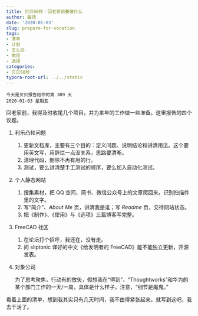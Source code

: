 ```yaml
---
title: 贝贝60秒：回老家前要做什么
author: 曲政
date: '2020-01-03'
slug: prepare-for-vocation
tags:
- 清单
- 计划
- 怎么办
- 微信
- 选择
categories:
- 贝贝60秒
typora-root-url: ../../static
---
```

```
今天是贝贝报告给你的第 309 天   
2020-01-03 星期五 
```

回老家前，我得及时收尾几个项目，并为来年的工作做一些准备。这里报告的四个议题。

1.  利乐凸轮问题

    1.  更新文档库，主要有三个目的：定义问题、说明结论和讲清用法。这个要用英文写，用辞烂一点没关系，思路要清晰。
    2.  清理代码，删除不再有用的行。
    3.  测试，要么讲清楚手工测试的顺序，要么加入自动化测试。

2.  个人静态网站

    1.  搜集素材，把 QQ 空间、简书、微信公众号上的文章爬回来。识别扫描件里的文字。
    2.  写“简介”、*About Me* 页，讲清我是谁；写 *Readme* 页，交待网站状态。
    3.  把《制作》、《使用》与《选项》三篇博客写完整。

3.  FreeCAD 社区

    1.  在论坛打个招呼，我还在，没有走。
    2.  问 sliptonic 译好的中文《给发明者的 FreeCAD》能不能独立更新，开源发表。

4.  对象公司

    为了思考聚焦，行动有的放矢，假想我在“得到”、“Thoughtworks”和华为的某个部门工作的一天/一周，具体是什么样子。注意，“细节是魔鬼。”

看着上面的清单，想到我其实只有几天时间，我不由得紧张起来。就写到这吧，我去干活了。
